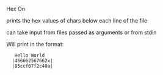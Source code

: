 Hex On 

prints the hex values of chars below each line of the file 

can take input from files passed as arguments or from stdin 

Will print in the format:

```
   Hello World  
  |466662567662x|
  |85ccf07f2c40a|


